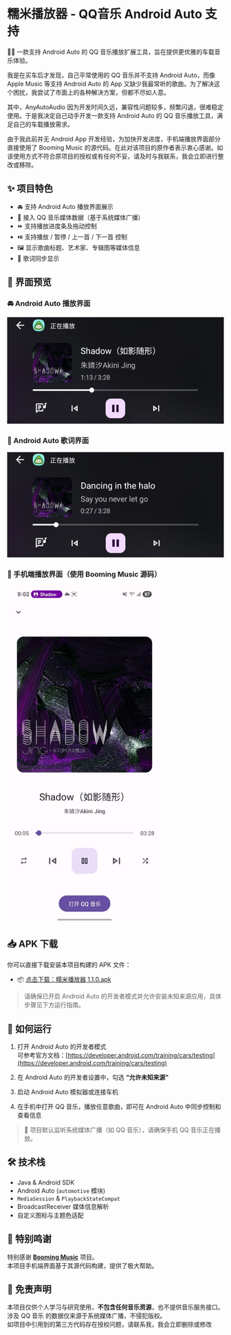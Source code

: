 # 糯米播放器 - QQ音乐 Android Auto 支持

🚗🎶 一款支持 Android Auto 的 QQ 音乐播放扩展工具，旨在提供更优雅的车载音乐体验。  

我是在买车后才发现，自己平常使用的 QQ 音乐并不支持 Android Auto，而像 Apple Music 等支持 Android Auto 的 App 又缺少我最常听的歌曲。为了解决这个困扰，我尝试了市面上的各种解决方案，但都不尽如人意。  

其中，AnyAutoAudio 因为开发时间久远，兼容性问题较多，频繁闪退，很难稳定使用。于是我决定自己动手开发一款支持 Android Auto 的 QQ 音乐播放工具，满足自己的车载播放需求。  

由于我此前并无 Android App 开发经验，为加快开发进度，手机端播放界面部分直接使用了 Booming Music 的源代码。在此对该项目的原作者表示衷心感谢。如该使用方式不符合原项目的授权或有任何不妥，请及时与我联系，我会立即进行整改或移除。

## ✨ 项目特色

- 🚘 支持 Android Auto 播放界面展示
- 🎵 接入 QQ 音乐媒体数据（基于系统媒体广播）
- ⏩ 支持播放进度条及拖动控制
- ⏯️ 支持播放 / 暂停 / 上一首 / 下一首 控制
- 🖼️ 显示歌曲标题、艺术家、专辑图等媒体信息
- 📝 歌词同步显示

## 📸 界面预览

### 🚘 Android Auto 播放界面

![Android Auto 播放界面](screenshot/auto.jpg)
### 📝 Android Auto 歌词界面

![Android Auto 歌词界面](screenshot/lyrics.jpg)

<h3>📱 手机端播放界面（使用 Booming Music 源码）</h3>
<img src="screenshot/mobile.jpg" width="360"/>

## 📥 APK 下载

你可以直接下载安装本项目构建的 APK 文件：

- 📦 [点击下载：糯米播放器 1.1.0.apk](https://github.com/charlottejas/NuomiPlayer/raw/main/糯米播放器1.1.0.apk)

> 请确保已开启 Android Auto 的开发者模式并允许安装未知来源应用，具体步骤见下方运行指南。


## 🚀 如何运行

1. 打开 Android Auto 的开发者模式  
   可参考官方文档：[https://developer.android.com/training/cars/testing](https://developer.android.com/training/cars/testing)

2. 在 Android Auto 的开发者设置中，勾选 **“允许未知来源”**

3. 启动 Android Auto 模拟器或连接车机

4. 在手机中打开 QQ 音乐，播放任意歌曲，即可在 Android Auto 中同步控制和查看信息

> 🧪 项目默认监听系统媒体广播（如 QQ 音乐），请确保手机 QQ 音乐正在播放。

## 🛠️ 技术栈

- Java & Android SDK
- Android Auto (`automotive` 模块)
- `MediaSession` & `PlaybackStateCompat`
- BroadcastReceiver 媒体信息解析
- 自定义图标与主题色适配

## 🙏 特别鸣谢

特别感谢 [**Booming Music**](https://github.com/mardous/BoomingMusic) 项目。  
本项目手机端界面基于其源代码构建，提供了极大帮助。


## 📄 免责声明

本项目仅供个人学习与研究使用，**不包含任何音乐资源**，也不提供音乐服务接口。涉及 QQ 音乐 的数据仅来源于系统媒体广播，不侵犯版权。  
如项目中引用到的第三方代码存在授权问题，请联系我，我会立即删除或修改

